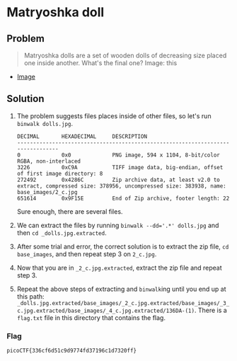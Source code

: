 # Matryoshka doll

## Problem

> Matryoshka dolls are a set of wooden dolls of decreasing size placed one inside another. What's the final one? Image: this

* [Image](./dolls.jpg)

## Solution

1. The problem suggests files places inside of other files, so let's run `binwalk dolls.jpg`.

    ```
    DECIMAL       HEXADECIMAL     DESCRIPTION
    --------------------------------------------------------------------------------
    0             0x0             PNG image, 594 x 1104, 8-bit/color RGBA, non-interlaced
    3226          0xC9A           TIFF image data, big-endian, offset of first image directory: 8
    272492        0x4286C         Zip archive data, at least v2.0 to extract, compressed size: 378956, uncompressed size: 383938, name: base_images/2_c.jpg
    651614        0x9F15E         End of Zip archive, footer length: 22
    ```

    Sure enough, there are several files.

2. We can extract the files by running `binwalk --dd='.*' dolls.jpg` and then `cd _dolls.jpg.extracted`.

3. After some trial and error, the correct solution is to extract the zip file, `cd base_images`, and then repeat step 3 on `2_c.jpg`.

4. Now that you are in `_2_c.jpg.extracted`, extract the zip file and repeat step 3.

5. Repeat the above steps of extracting and `binwalk`ing until you end up at this path: `_dolls.jpg.extracted/base_images/_2_c.jpg.extracted/base_images/_3_c.jpg.extracted/base_images/_4_c.jpg.extracted/136DA-(1)`. There is a `flag.txt` file in this directory that contains the flag.

### Flag

`picoCTF{336cf6d51c9d9774fd37196c1d7320ff}`
